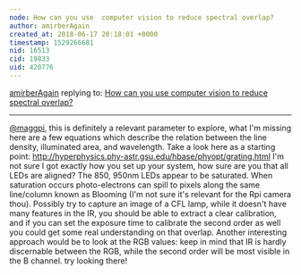 ```yaml
---
node: How can you use  computer vision to reduce spectral overlap? 
author: amirberAgain
created_at: 2018-06-17 20:18:01 +0000
timestamp: 1529266681
nid: 16513
cid: 19833
uid: 420776
---
```




[amirberAgain](../profile/amirberAgain) replying to: [How can you use  computer vision to reduce spectral overlap? ](../notes/MaggPi/06-17-2018/how-can-you-use-computer-vision-to-reduce-spectral-overlap)

----
[@maggpi](/profile/maggpi), this is definitely a relevant parameter to explore, what I'm missing here are a few equations which describe the relation between the line density, illuminated area, and wavelength. Take a look here as a starting point:
http://hyperphysics.phy-astr.gsu.edu/hbase/phyopt/grating.html
I'm not sure I got exactly how you set up your system, how sure are you that all LEDs are aligned? The 850, 950nm LEDs appear to be saturated. When saturation occurs photo-electrons can spill to pixels along the same line/column known as Blooming (I'm not sure it's relevant for the Rpi camera thou).
Possibly try to capture an image of a CFL lamp, while it doesn't have many features in the IR, you should be able to extract a clear calibration, and if you can set the exposure time to calibrate the second order as well you could get some real understanding on that overlap.
Another interesting approach would be to look at the RGB values: keep in mind that IR is hardly discernable between the RGB, while the second order will be most visible in the B channel. try looking there!